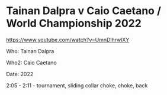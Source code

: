 # Tainan Dalpra v Caio Caetano / World Championship 2022

https://www.youtube.com/watch?v=UmnDlhrwlXY

Who: Tainan Dalpra

Who2: Caio Caetano

Date: 2022

2:05 - 2:11 - tournament, sliding collar choke, choke, back
